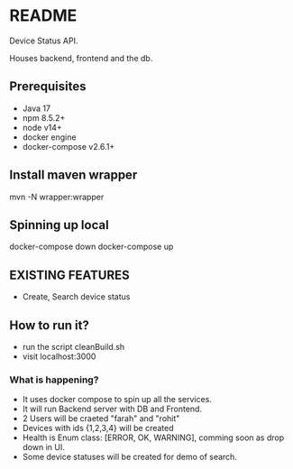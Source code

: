 # README #

Device Status API. 

Houses backend, frontend and the db. 

## Prerequisites

- Java 17
- npm 8.5.2+
- node v14+
- docker engine
- docker-compose v2.6.1+

Install maven wrapper 
----
mvn -N wrapper:wrapper

## Spinning up local
docker-compose down
docker-compose up

## EXISTING FEATURES
* Create, Search device status

## How to run it?
* run the script cleanBuild.sh
* visit localhost:3000

### What is happening?
* It uses docker compose to spin up all the services.
* It will run Backend server with DB and Frontend.
* 2 Users will be craeted "farah" and "rohit"
* Devices with ids {1,2,3,4} will be created
* Health is Enum class: [ERROR, OK, WARNING], comming soon as drop down in UI.
* Some device statuses will be created for demo of search.
